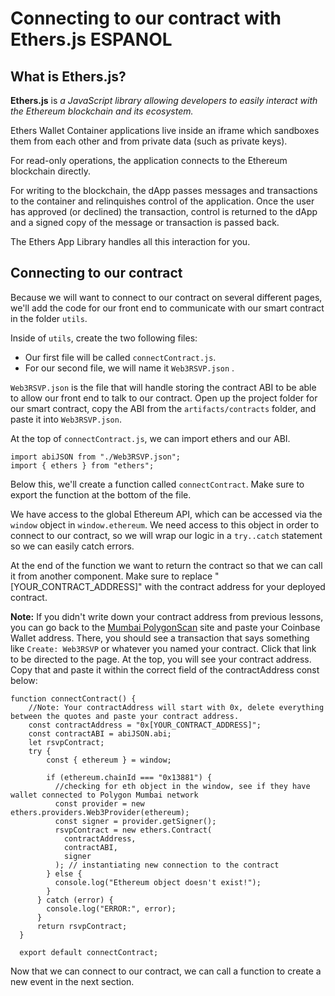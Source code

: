 # Connecting to our contract with Ethers.js ESPANOL

## What is Ethers.js?

**Ethers.js** is _a JavaScript library allowing developers to easily interact with the Ethereum blockchain and its ecosystem._

Ethers Wallet Container applications live inside an iframe which sandboxes them from each other and from private data (such as private keys).

For read-only operations, the application connects to the Ethereum blockchain directly.

For writing to the blockchain, the dApp passes messages and transactions to the container and relinquishes control of the application. Once the user has approved (or declined) the transaction, control is returned to the dApp and a signed copy of the message or transaction is passed back.

The Ethers App Library handles all this interaction for you.

## Connecting to our contract

Because we will want to connect to our contract on several different pages, we'll add the code for our front end to communicate with our smart contract in the folder `utils`.

Inside of `utils`, create the two following files:

- Our first file will be called `connectContract.js`.
- For our second file, we will name it `Web3RSVP.json` .

`Web3RSVP.json` is the file that will handle storing the contract ABI to be able to allow our front end to talk to our contract. Open up the project folder for our smart contract, copy the ABI from the `artifacts/contracts` folder, and paste it into `Web3RSVP.json`.

At the top of `connectContract.js`, we can import ethers and our ABI.

```
import abiJSON from "./Web3RSVP.json";
import { ethers } from "ethers";
```

Below this, we'll create a function called `connectContract`. Make sure to export the function at the bottom of the file.

We have access to the global Ethereum API, which can be accessed via the `window` object in `window.ethereum`. We need access to this object in order to connect to our contract, so we will wrap our logic in a `try..catch` statement so we can easily catch errors.

At the end of the function we want to return the contract so that we can call it from another component. Make sure to replace "[YOUR_CONTRACT_ADDRESS]" with the contract address for your deployed contract.

**Note:** If you didn't write down your contract address from previous lessons, you can go back to the [Mumbai PolygonScan](https://mumbai.polygonscan.com/) site and paste your Coinbase Wallet address. There, you should see a transaction that says something like `Create: Web3RSVP` or whatever you named your contract. Click that link to be directed to the page. At the top, you will see your contract address. Copy that and paste it within the correct field of the contractAddress const below:

```
function connectContract() {
    //Note: Your contractAddress will start with 0x, delete everything between the quotes and paste your contract address.
    const contractAddress = "0x[YOUR_CONTRACT_ADDRESS]";
    const contractABI = abiJSON.abi;
    let rsvpContract;
    try {
        const { ethereum } = window;

        if (ethereum.chainId === "0x13881") {
          //checking for eth object in the window, see if they have wallet connected to Polygon Mumbai network
          const provider = new ethers.providers.Web3Provider(ethereum);
          const signer = provider.getSigner();
          rsvpContract = new ethers.Contract(
            contractAddress,
            contractABI,
            signer
          ); // instantiating new connection to the contract
        } else {
          console.log("Ethereum object doesn't exist!");
        }
      } catch (error) {
        console.log("ERROR:", error);
      }
      return rsvpContract;
  }

  export default connectContract;
```

Now that we can connect to our contract, we can call a function to create a new event in the next section.
